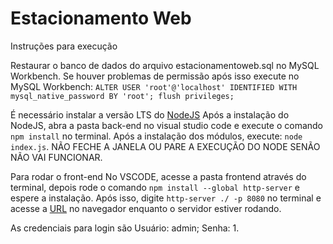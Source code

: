 # Estacionamento Web

Instruções para execução

Restaurar o banco de dados do arquivo estacionamentoweb.sql no MySQL Workbench. 
Se houver problemas de permissão após isso execute no MySQL Workbench: `ALTER USER 'root'@'localhost' IDENTIFIED WITH mysql_native_password BY 'root'; flush privileges;`

É necessário instalar a versão LTS do [NodeJS](https://nodejs.org/en/download/)
Após a instalação do NodeJS, abra a pasta back-end no visual studio code e execute o comando `npm install` no terminal.
Após a instalação dos módulos, execute: `node index.js`. NÃO FECHE A JANELA OU PARE A EXECUÇÃO DO NODE SENÃO NÃO VAI FUNCIONAR.

Para rodar o front-end
No VSCODE, acesse a pasta frontend através do terminal, depois rode o comando `npm install --global http-server` e espere a instalação. Após isso, digite `http-server ./ -p 8080` no terminal e acesse a [URL](http://localhost:8080/src/index.html) no navegador enquanto o servidor estiver rodando.

As credenciais para login são Usuário: admin; Senha: 1.
